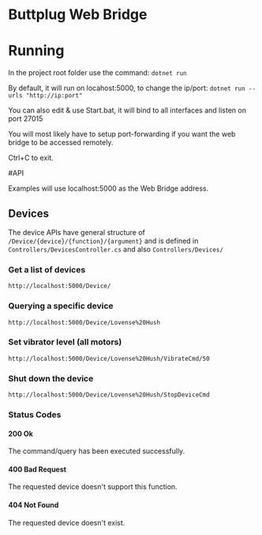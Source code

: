 # Buttplug Web Bridge

# Running

In the project root folder use the command:
```dotnet run```

By default, it will run on locahost:5000, to change the ip/port:
```dotnet run --urls "http://ip:port"```

You can also edit & use Start.bat, it will bind to all interfaces and listen on port 27015

You will most likely have to setup port-forwarding if you want the web bridge to be accessed remotely.

Ctrl+C to exit.

#API

Examples will use localhost:5000 as the Web Bridge address.

## Devices

The device APIs have general structure of `/Device/{device}/{function}/{argument}`
and is defined in `Controllers/DevicesController.cs` and also `Controllers/Devices/`

### Get a list of devices
```
http://localhost:5000/Device/
```

### Querying a specific device
```
http://localhost:5000/Device/Lovense%20Hush
```

### Set vibrator level (all motors)
```
http://localhost:5000/Device/Lovense%20Hush/VibrateCmd/50
```

### Shut down the device
```
http://localhost:5000/Device/Lovense%20Hush/StopDeviceCmd
```

### Status Codes
#### 200 Ok
The command/query has been executed successfully.

#### 400 Bad Request
The requested device doesn't support this function.

#### 404 Not Found
The requested device doesn't exist.
